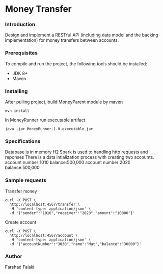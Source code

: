 # Money Transfer
### Introduction
Design and implement a RESTful API (including data model and the backing implementation) for
money transfers between accounts.

### Prerequisites
To compile and run the project, the following tools should be installed:

+ JDK 8+
+ Maven

### Installing
After pulling project, build MoneyParent module by maven
```
mvn install

```
In MoneyRunner run executable artifact
```
java -jar MoneyRunner-1.0-executable.jar

```
### Specifications
Database is in memory H2
Spark is used to handling http requests and reponses
There is a data intialization process with creating two accounts.
account number:1010 balance:500,000
account number:2020 balance:500,000
### Sample requests
Transfer money 
```
curl -X POST \
  http://localhost:4567/transfer \
  -H 'content-type: application/json' \
  -d '{"sender":"1010","receiver":"2020","amount":"10000"}'
```
Create account
```
curl -X POST \
  http://localhost:4567/account \
  -H 'content-type: application/json' \
  -d '{"accountNumber":"3030","name":"Mat","balance":"30000"}'
```
### Author
  Farshad Falaki
